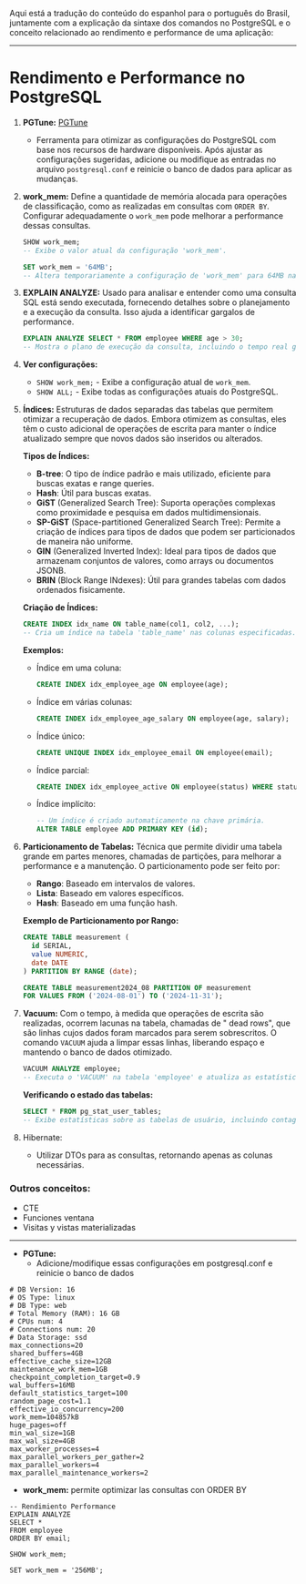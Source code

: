 Aqui está a tradução do conteúdo do espanhol para o português do Brasil, juntamente com a explicação da sintaxe dos
comandos no PostgreSQL e o conceito relacionado ao rendimento e performance de uma aplicação:

---

# Rendimento e Performance no PostgreSQL

1. **PGTune:** [PGTune](https://pgtune.leopard.in.ua/)
    - Ferramenta para otimizar as configurações do PostgreSQL com base nos recursos de hardware disponíveis. Após
      ajustar as configurações sugeridas, adicione ou modifique as entradas no arquivo `postgresql.conf` e reinicie o
      banco de dados para aplicar as mudanças.

2. **work_mem:** Define a quantidade de memória alocada para operações de classificação, como as realizadas em consultas
   com `ORDER BY`. Configurar adequadamente o `work_mem` pode melhorar a performance dessas consultas.

   ```sql
   SHOW work_mem;
   -- Exibe o valor atual da configuração 'work_mem'.
   ```

   ```sql
   SET work_mem = '64MB';
   -- Altera temporariamente a configuração de 'work_mem' para 64MB na sessão atual.
   ```

3. **EXPLAIN ANALYZE:** Usado para analisar e entender como uma consulta SQL está sendo executada, fornecendo detalhes
   sobre o planejamento e a execução da consulta. Isso ajuda a identificar gargalos de performance.

   ```sql
   EXPLAIN ANALYZE SELECT * FROM employee WHERE age > 30;
   -- Mostra o plano de execução da consulta, incluindo o tempo real gasto em cada etapa.
   ```

4. **Ver configurações:**
    * `SHOW work_mem;` - Exibe a configuração atual de `work_mem`.
    * `SHOW ALL;` - Exibe todas as configurações atuais do PostgreSQL.

5. **Índices:** Estruturas de dados separadas das tabelas que permitem otimizar a recuperação de dados. Embora otimizem
   as consultas, eles têm o custo adicional de operações de escrita para manter o índice atualizado sempre que novos
   dados são inseridos ou alterados.

   **Tipos de Índices:**
    * **B-tree**: O tipo de índice padrão e mais utilizado, eficiente para buscas exatas e range queries.
    * **Hash**: Útil para buscas exatas.
    * **GiST** (Generalized Search Tree): Suporta operações complexas como proximidade e pesquisa em dados
      multidimensionais.
    * **SP-GiST** (Space-partitioned Generalized Search Tree): Permite a criação de índices para tipos de dados que
      podem ser particionados de maneira não uniforme.
    * **GIN** (Generalized Inverted Index): Ideal para tipos de dados que armazenam conjuntos de valores, como arrays ou
      documentos JSONB.
    * **BRIN** (Block Range INdexes): Útil para grandes tabelas com dados ordenados fisicamente.

   **Criação de Índices:**
   ```sql
   CREATE INDEX idx_name ON table_name(col1, col2, ...);
   -- Cria um índice na tabela 'table_name' nas colunas especificadas.
   ```

   **Exemplos:**
    * Índice em uma coluna:
      ```sql
      CREATE INDEX idx_employee_age ON employee(age);
      ```
    * Índice em várias colunas:
      ```sql
      CREATE INDEX idx_employee_age_salary ON employee(age, salary);
      ```
    * Índice único:
      ```sql
      CREATE UNIQUE INDEX idx_employee_email ON employee(email);
      ```
    * Índice parcial:
      ```sql
      CREATE INDEX idx_employee_active ON employee(status) WHERE status = 'active';
      ```
    * Índice implícito:
      ```sql
      -- Um índice é criado automaticamente na chave primária.
      ALTER TABLE employee ADD PRIMARY KEY (id);
      ```

6. **Particionamento de Tabelas:** Técnica que permite dividir uma tabela grande em partes menores, chamadas de
   partições, para melhorar a performance e a manutenção. O particionamento pode ser feito por:

    * **Rango**: Baseado em intervalos de valores.
    * **Lista**: Baseado em valores específicos.
    * **Hash**: Baseado em uma função hash.

   **Exemplo de Particionamento por Rango:**
   ```sql
   CREATE TABLE measurement (
     id SERIAL,
     value NUMERIC,
     date DATE
   ) PARTITION BY RANGE (date);

   CREATE TABLE measurement2024_08 PARTITION OF measurement
   FOR VALUES FROM ('2024-08-01') TO ('2024-11-31');
   ```

7. **Vacuum:** Com o tempo, à medida que operações de escrita são realizadas, ocorrem lacunas na tabela, chamadas de "
   dead rows", que são linhas cujos dados foram marcados para serem sobrescritos. O comando `VACUUM` ajuda a limpar
   essas linhas, liberando espaço e mantendo o banco de dados otimizado.

   ```sql
   VACUUM ANALYZE employee;
   -- Executa o 'VACUUM' na tabela 'employee' e atualiza as estatísticas de análise.
   ```

   **Verificando o estado das tabelas:**
   ```sql
   SELECT * FROM pg_stat_user_tables;
   -- Exibe estatísticas sobre as tabelas de usuário, incluindo contagem de linhas vivas e mortas.
   ```
   
8. Hibernate:
   * Utilizar DTOs para as consultas, retornando apenas as colunas necessárias.

### Outros conceitos:

* CTE
* Funciones ventana
* Visitas y vistas materializadas 



---

* **PGTune:**
    - Adicione/modifique essas configurações em postgresql.conf e reinicie o banco de dados

```properties
# DB Version: 16
# OS Type: linux
# DB Type: web
# Total Memory (RAM): 16 GB
# CPUs num: 4
# Connections num: 20
# Data Storage: ssd
max_connections=20
shared_buffers=4GB
effective_cache_size=12GB
maintenance_work_mem=1GB
checkpoint_completion_target=0.9
wal_buffers=16MB
default_statistics_target=100
random_page_cost=1.1
effective_io_concurrency=200
work_mem=104857kB
huge_pages=off
min_wal_size=1GB
max_wal_size=4GB
max_worker_processes=4
max_parallel_workers_per_gather=2
max_parallel_workers=4
max_parallel_maintenance_workers=2

```

* **work_mem:** permite optimizar las consultas con ORDER BY

```postgresql
-- Rendimiento Performance
EXPLAIN ANALYZE
SELECT *
FROM employee
ORDER BY email;

SHOW work_mem;

SET work_mem = '256MB';

```

